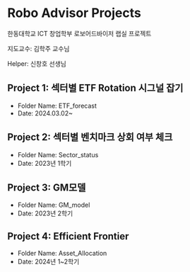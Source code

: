 # Robo Advisor Projects

한동대학교 ICT 창업학부 로보어드바이저 랩실 프로젝트

지도교수: 김학주 교수님

Helper: 신창호 선생님

## Project 1: 섹터별 ETF Rotation 시그널 잡기
- Folder Name: ETF_forecast
- Date: 2024.03.02~

## Project 2: 섹터별 벤치마크 상회 여부 체크
- Folder Name: Sector_status
- Date: 2023년 1학기

## Project 3: GM모델
- Folder Name: GM_model
- Date: 2023년 2학기

## Project 4: Efficient Frontier
- Folder Name: Asset_Allocation
- Date: 2024년 1~2학기
